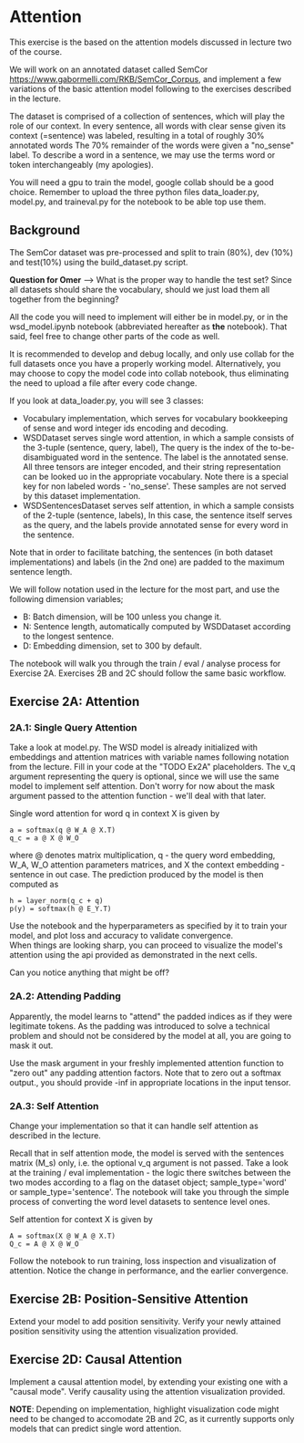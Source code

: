 # Attention 

This exercise is the based on the attention models discussed in lecture two of the course. 

We will work on an annotated dataset called SemCor https://www.gabormelli.com/RKB/SemCor_Corpus, 
and implement a few variations of the basic attention model following to the exercises described in the lecture.

The dataset is comprised of a collection of sentences, which will play the role of our context.
In every sentence, all words with clear sense given its context (=sentence) was labeled, resulting in a total of
roughly 30% annotated words The 70% remainder of the words were given a "no_sense" label.
To describe a word in a sentence, we may use the terms word or token interchangeably (my apologies).

You will need a gpu to train the model, google collab should be a good choice. 
Remember to upload the three python files data_loader.py, model.py, and traineval.py for the notebook 
to be able top use them.

## Background
The SemCor dataset was pre-processed and split to train (80%), dev (10%) and test(10%) using the build_dataset.py script.

**Question for Omer** --> What is the proper way to handle the test set? Since all datasets should share the vocabulary,
should we just load them all together from the beginning?

All the code you will need to implement will either be in model.py, or in the wsd_model.ipynb notebook 
(abbreviated hereafter as **the** notebook). That said, feel free to change other parts of the code as well.

It is recommended to develop and debug locally, and only use collab for the full datasets once you have 
a properly working model. Alternatively, you may choose to copy the model code into collab notebook, thus eliminating
the need to upload a file after every code change.

If you look at data_loader.py, you will see 3 classes:
* Vocabulary implementation, which serves for vocabulary bookkeeping of sense and word integer ids encoding and decoding.
* WSDDataset serves single word attention, in which a sample consists of the 3-tuple (sentence, query, label),
The query is the index of the to-be-disambiguated word in the sentence. The label is the annotated sense.
All three tensors are integer encoded, and their string representation can be looked uo in the appropriate vocabulary.
Note there is a special key for non labeled words - 'no_sense'. These samples are not served by this dataset
implementation.
* WSDSentencesDataset serves self attention, in which a sample consists of the 2-tuple (sentence, labels),
In this case, the sentence itself serves as the query, and the labels provide annotated sense for every word in the 
sentence.

Note that in order to facilitate batching, the sentences (in both dataset implementations) and labels (in the 2nd one) 
are padded to the maximum sentence length.

We will follow notation used in the lecture for the most part, and use the following dimension variables;
* B: Batch dimension, will be 100 unless you change it.
* N: Sentence length, automatically computed by WSDDataset according to the longest sentence.
* D: Embedding dimension, set to 300 by default.

The notebook will walk you through the train / eval / analyse process for Exercise 2A.
Exercises 2B and 2C should follow the same basic workflow.


## Exercise 2A: Attention

###  2A.1: Single Query Attention
Take a look at model.py. The WSD model is already initialized with embeddings and attention matrices with variable names 
following notation from the lecture. Fill in your code at the "TODO Ex2A" placeholders.
The v_q argument representing the query is optional, since we will use the same model to implement self attention.
Don't worry for now about the mask argument passed to the attention function - we'll deal with that later. 

Single word attention for word q in context X is given by
```
a = softmax(q @ W_A @ X.T)
q_c = a @ X @ W_O
```

where @ denotes matrix multiplication, q - the query word embedding, W_A, W_O attention parameters matrices,
and X the context embedding - sentence in out case.
The prediction produced by the model is then computed as
```
h = layer_norm(q_c + q)
p(y) = softmax(h @ E_Y.T)
```

Use the notebook and the hyperparameters as specified by it to train your model, and plot loss and accuracy to validate convergence.  
When things are looking sharp, you can proceed to visualize the model's attention using the api provided as demonstrated 
in the next cells.

Can you notice anything that might be off? 

###  2A.2: Attending Padding
Apparently, the model learns to "attend" the padded indices as if they were legitimate tokens.
As the padding was introduced to solve a technical problem and should not be considered by the model at all, 
you are going to mask it out.

Use the mask argument in your freshly implemented attention function to "zero out" any padding attention
factors. Note that to zero out a softmax output., you should provide -inf in appropriate locations in the input tensor.

### 2A.3: Self Attention
Change your implementation so that it can handle self attention as described in the lecture.

Recall that in self attention mode, the model is served with the sentences matrix (M_s) only, i.e. the optional
v_q argument is not passed. Take a look at the training / eval implementation - the logic there switches between 
the two modes according to a flag on the dataset object; sample_type='word' or sample_type='sentence'.
The notebook will take you through the simple process of converting the word level datasets to
sentence level ones.

Self attention for context X is given by
```
A = softmax(X @ W_A @ X.T)
Q_c = A @ X @ W_O
```

Follow the notebook to run training, loss inspection and visualization of attention.
Notice the change in performance, and the earlier convergence.

## Exercise 2B: Position-Sensitive Attention
Extend your model to add position sensitivity.
Verify your newly attained position sensitivity using the attention visualization provided.


## Exercise 2D: Causal Attention
Implement a causal attention model, by extending your existing one with a "causal mode".
Verify causality using the attention visualization provided.
 
 
 **NOTE**: Depending on implementation, highlight visualization code might need to be changed to accomodate 2B and 2C, 
 as it currently supports only models that can predict single word attention.
 